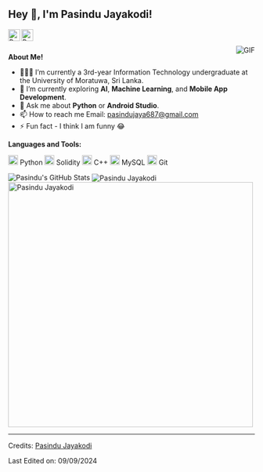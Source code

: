 <h2 title="Welcome"> Hey 👋, I'm Pasindu Jayakodi!</h2>

<a href="https://www.linkedin.com/in/pasindu-jayakodi-55164831a/">
  <img align="left" alt="Pasindu's LinkedIn" width="24px" src="https://img.icons8.com/nolan/96/linkedin.png" />
</a>
<a href="https://www.instagram.com/pasindu_jaye/">
  <img align="left" alt="Pasindu's Instagram" width="24px" src="https://img.icons8.com/nolan/96/instagram-new.png" />
</a>
<br />
<br />

<img align="right" alt="GIF" src="https://media.giphy.com/media/LmNwrBhejkK9EFP504/giphy.gif" />

**About Me!**

- 👨🏽‍💻 I’m currently a 3rd-year Information Technology undergraduate at the University of Moratuwa, Sri Lanka.
- 🌱 I’m currently exploring **AI**, **Machine Learning**, and **Mobile App Development**.
-  💬 Ask me about **Python** or **Android Studio**.
- 📫 How to reach me
  Email: [pasindujaya687@gmail.com](mailto:pasindujaya687@gmail.com)
- ⚡ Fun fact - I think I am funny 😂

**Languages and Tools:**  

<code><img height="20" src="https://img.icons8.com/nolan/96/python.png"></code> Python
<code><img height="20" src="https://img.icons8.com/nolan/96/ethereum.png"></code> Solidity
<code><img height="20" src="https://img.icons8.com/nolan/96/c-plus-plus.png"></code> C++
<code><img height="20" src="https://img.icons8.com/nolan/96/sql.png"></code> MySQL
<code><img height="20" src="https://img.icons8.com/nolan/96/git.png"></code> Git

<img src="https://github-readme-stats.vercel.app/api?username=pasindujayakodi77&show_icons=true&hide_border=true&count_private=true&theme=shades-of-purple&icon_color=fad000" alt="Pasindu's GitHub Stats">
<img align="center" src="https://github-readme-streak-stats.herokuapp.com/?user=pasindujayakodi77&count_private=true&theme=radical" alt="Pasindu Jayakodi" />
<img align="center" width=500 src="https://github-readme-stats.vercel.app/api/top-langs/?username=pasindujayakodi77&count_private=true&theme=radical" alt="Pasindu Jayakodi" />

-----
Credits: [Pasindu Jayakodi](https://github.com/pasindujayakodi77)

Last Edited on: 09/09/2024
